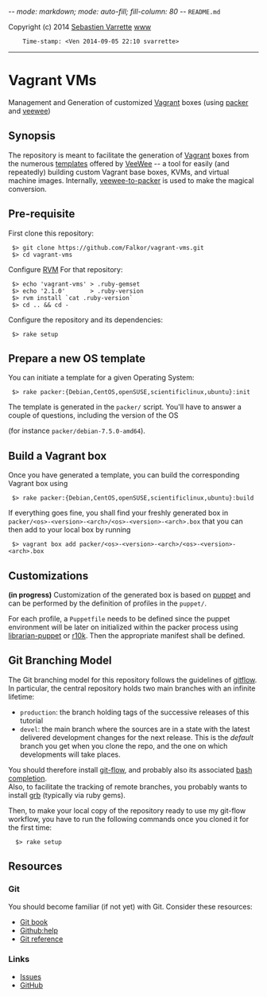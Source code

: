 -*- mode: markdown; mode: auto-fill; fill-column: 80 -*-
`README.md`

Copyright (c) 2014 [Sebastien Varrette](mailto:<Sebastien.Varrette@uni.lu>) [www](http://varrette.gforge.uni.lu)

        Time-stamp: <Ven 2014-09-05 22:10 svarrette>

-------------------

# Vagrant VMs

Management and Generation of customized [Vagrant](http://www.vagrantup.com/)
boxes (using [packer](http://www.packer.io/) and
[veewee](https://github.com/jedi4ever/veewee))


## Synopsis

The repository is meant to facilitate the generation of
[Vagrant](http://www.vagrantup.com/) boxes from the 
numerous [templates](https://github.com/jedi4ever/veewee/tree/master/templates)
offered by [VeeWee](https://github.com/jedi4ever/veewee) -- a tool for easily
(and repeatedly) building custom Vagrant base boxes, KVMs, and virtual machine
images.
Internally, [veewee-to-packer](https://github.com/mitchellh/veewee-to-packer) is
used to make the magical conversion.

## Pre-requisite

First clone this repository: 

     $> git clone https://github.com/Falkor/vagrant-vms.git
     $> cd vagrant-vms

Configure [RVM](https://rvm.io/) For that repository:

     $> echo 'vagrant-vms' > .ruby-gemset
     $> echo '2.1.0'       > .ruby-version
     $> rvm install `cat .ruby-version`
     $> cd .. && cd -

Configure the repository and its dependencies:
        
     $> rake setup

## Prepare a new OS template

You can initiate a template for a given Operating System:

     $> rake packer:{Debian,CentOS,openSUSE,scientificlinux,ubuntu}:init
     
The template is generated in the `packer/` script. You'll have to answer a couple of questions, including the version of the OS 

 (for instance `packer/debian-7.5.0-amd64`).
     
## Build a Vagrant box

Once you have generated a template, you can build the corresponding Vagrant box
using 

     $> rake packer:{Debian,CentOS,openSUSE,scientificlinux,ubuntu}:build

If everything goes fine, you shall find your freshly generated box in
`packer/<os>-<version>-<arch>/<os>-<version>-<arch>.box` that you can then add
to your local box by running 

     $> vagrant box add packer/<os>-<version>-<arch>/<os>-<version>-<arch>.box

## Customizations

__(in progress)__ Customization of the generated box is based on
[puppet](http://puppetlabs.com/) and can be performed by the definition of
profiles in the `puppet/`. 

For each profile, a `Puppetfile` needs to be defined since the puppet
environment will be later on initialized within the packer process using
[librarian-puppet](http://librarian-puppet.com/) or
[r10k](https://github.com/adrienthebo/r10k). 
Then the appropriate manifest shall be defined.



## Git Branching Model

The Git branching model for this repository follows the guidelines of
[gitflow](http://nvie.com/posts/a-successful-git-branching-model/).  
In particular, the central repository holds two main branches with an infinite
lifetime:  

* `production`: the branch holding tags of the successive releases of this tutorial
* `devel`: the main branch where the sources are in a state with the latest delivered development changes for the next release. This is the *default* branch you get when you clone the repo, and the one on which developments will take places. 

You should therefore install [git-flow](https://github.com/nvie/gitflow), and
probably also its associated
[bash completion](https://github.com/bobthecow/git-flow-completion).  
Also, to facilitate the tracking of remote branches, you probably wants to
install [grb](https://github.com/webmat/git_remote_branch) (typically via ruby
gems).  

Then, to make your local copy of the repository ready to use my git-flow
workflow, you have to run the following commands once you cloned it for the
first time: 

      $> rake setup 

## Resources

### Git 

You should become familiar (if not yet) with Git. Consider these resources: 

* [Git book](http://book.git-scm.com/index.html)
* [Github:help](http://help.github.com/mac-set-up-git/)
* [Git reference](http://gitref.org/)

### Links

* [Issues](https://github.com/Falkor/vagrant-vms/issues)
* [GitHub](https://github.com/Falkor/vagrant-vms)
